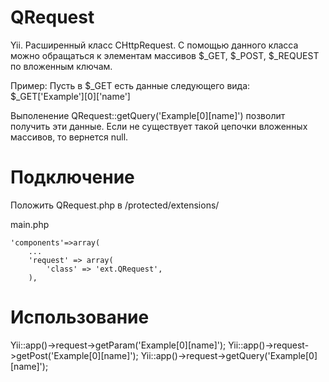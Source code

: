 QRequest
========

Yii. Расширенный класс CHttpRequest.
С помощью данного класса можно обращаться к элементам массивов $_GET, $_POST, $_REQUEST по вложенным ключам.

Пример:
Пусть в $_GET есть данные следующего вида: 
$_GET['Example'][0]['name']

Выполенение QRequest::getQuery('Example[0][name]') позволит получить эти данные.
Если не существует такой цепочки вложенных массивов, то вернется null.


Подключение
===========
Положить QRequest.php в /protected/extensions/

main.php

    'components'=>array(
        ...
        'request' => array(
            'class' => 'ext.QRequest',
        ),


Использование
=============
Yii::app()->request->getParam('Example[0][name]');
Yii::app()->request->getPost('Example[0][name]');
Yii::app()->request->getQuery('Example[0][name]');